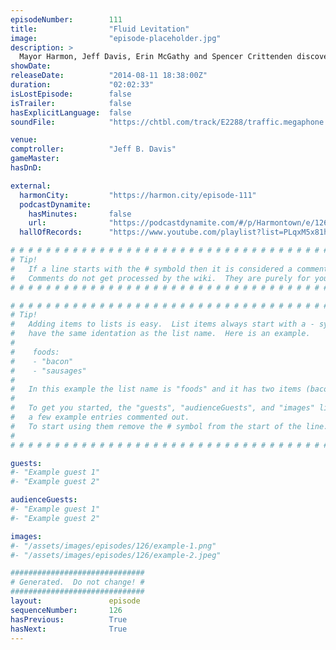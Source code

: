 ```yaml
---
episodeNumber:        111
title:                "Fluid Levitation"
image:                "episode-placeholder.jpg"
description: >
  Mayor Harmon, Jeff Davis, Erin McGathy and Spencer Crittenden discover a Belgian fan in the audience, but when a Londoner from the crowd
showDate:             
releaseDate:          "2014-08-11 18:38:00Z"
duration:             "02:02:33"
isLostEpisode:        false
isTrailer:            false
hasExplicitLanguage:  false
soundFile:            "https://chtbl.com/track/E2288/traffic.megaphone.fm/STA3032194377.mp3?updated=1556746940"

venue:                
comptroller:          "Jeff B. Davis"
gameMaster:           
hasDnD:               

external:
  harmonCity:         "https://harmon.city/episode-111"
  podcastDynamite:
    hasMinutes:       false
    url:              "https://podcastdynamite.com/#/p/Harmontown/e/126/111"
  hallOfRecords:      "https://www.youtube.com/playlist?list=PLqxM5x81hNObZVa-0U5I7JEVnMvH6r52_"

# # # # # # # # # # # # # # # # # # # # # # # # # # # # # # # # # # # # # # # # # # # # #
# Tip!
#   If a line starts with the # symbold then it is considered a comment.
#   Comments do not get processed by the wiki.  They are purely for your information.
# # # # # # # # # # # # # # # # # # # # # # # # # # # # # # # # # # # # # # # # # # # # #

# # # # # # # # # # # # # # # # # # # # # # # # # # # # # # # # # # # # # # # # # # # # #
# Tip!
#   Adding items to lists is easy.  List items always start with a - symbol and have
#   have the same identation as the list name.  Here is an example.
#
#    foods:
#    - "bacon"
#    - "sausages"
#
#   In this example the list name is "foods" and it has two items (bacon, and sausages).
#
#   To get you started, the "guests", "audienceGuests", and "images" lists below have
#   a few example entries commented out.
#   To start using them remove the # symbol from the start of the line.
#
# # # # # # # # # # # # # # # # # # # # # # # # # # # # # # # # # # # # # # # # # # # # #

guests:
#- "Example guest 1"
#- "Example guest 2"

audienceGuests:
#- "Example guest 1"
#- "Example guest 2"

images:
#- "/assets/images/episodes/126/example-1.png"
#- "/assets/images/episodes/126/example-2.jpeg"

##############################
# Generated.  Do not change! #
##############################
layout:               episode
sequenceNumber:       126
hasPrevious:          True
hasNext:              True
---
```


<!-- The episode description will be rendered here -->

<!-- Add your content BELOW here -->
<!-- vvvvvvvvvvvvvvvvvvvvvvvvvvv -->




<!-- ^^^^^^^^^^^^^^^^^^^^^^^^^^^ -->
<!-- Add your content ABOVE here -->

<!-- The episode gallery will be rendered here -->